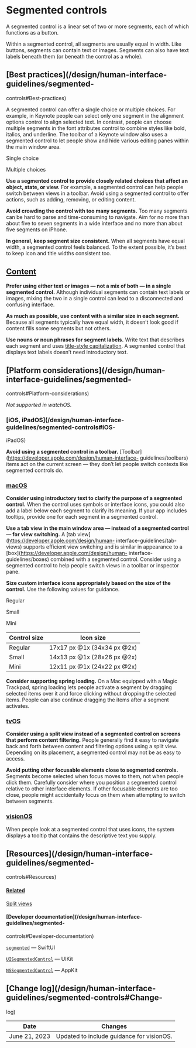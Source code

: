 # Segmented controls

A segmented control is a linear set of two or more segments, each of which
functions as a button.

Within a segmented control, all segments are usually equal in width. Like
buttons, segments can contain text or images. Segments can also have text
labels beneath them (or beneath the control as a whole).

## [Best practices](/design/human-interface-guidelines/segmented-
controls#Best-practices)

A segmented control can offer a single choice or multiple choices. For
example, in Keynote people can select only one segment in the alignment
options control to align selected text. In contrast, people can choose
multiple segments in the font attributes control to combine styles like bold,
italics, and underline. The toolbar of a Keynote window also uses a segmented
control to let people show and hide various editing panes within the main
window area.

Single choice

Multiple choices

**Use a segmented control to provide closely related choices that affect an
object, state, or view.** For example, a segmented control can help people
switch between views in a toolbar. Avoid using a segmented control to offer
actions, such as adding, removing, or editing content.

**Avoid crowding the control with too many segments.** Too many segments can
be hard to parse and time-consuming to navigate. Aim for no more than about
five to seven segments in a wide interface and no more than about five
segments on iPhone.

**In general, keep segment size consistent.** When all segments have equal
width, a segmented control feels balanced. To the extent possible, it’s best
to keep icon and title widths consistent too.

## [Content](/design/human-interface-guidelines/segmented-controls#Content)

**Prefer using either text or images — not a mix of both — in a single
segmented control.** Although individual segments can contain text labels or
images, mixing the two in a single control can lead to a disconnected and
confusing interface.

**As much as possible, use content with a similar size in each segment.**
Because all segments typically have equal width, it doesn’t look good if
content fills some segments but not others.

**Use nouns or noun phrases for segment labels.** Write text that describes
each segment and uses [title-style
capitalization](https://support.apple.com/guide/applestyleguide/c-apsgb744e4a3/web#apdca93e113f1d64).
A segmented control that displays text labels doesn’t need introductory text.

## [Platform considerations](/design/human-interface-guidelines/segmented-
controls#Platform-considerations)

 _Not supported in watchOS._

### [iOS, iPadOS](/design/human-interface-guidelines/segmented-controls#iOS-
iPadOS)

**Avoid using a segmented control in a toolbar.**
[Toolbar](https://developer.apple.com/design/human-interface-
guidelines/toolbars) items act on the current screen — they don’t let people
switch contexts like segmented controls do.

### [macOS](/design/human-interface-guidelines/segmented-controls#macOS)

**Consider using introductory text to clarify the purpose of a segmented
control.** When the control uses symbols or interface icons, you could also
add a label below each segment to clarify its meaning. If your app includes
tooltips, provide one for each segment in a segmented control.

**Use a tab view in the main window area — instead of a segmented control —
for view switching.** A [tab view](https://developer.apple.com/design/human-
interface-guidelines/tab-views) supports efficient view switching and is
similar in appearance to a [box](https://developer.apple.com/design/human-
interface-guidelines/boxes) combined with a segmented control. Consider using
a segmented control to help people switch views in a toolbar or inspector
pane.

**Size custom interface icons appropriately based on the size of the
control.** Use the following values for guidance.

Regular

Small

Mini

Control size| Icon size  
---|---  
Regular| 17x17 px @1x (34x34 px @2x)  
Small| 14x13 px @1x (28x26 px @2x)  
Mini| 12x11 px @1x (24x22 px @2x)  
  
**Consider supporting spring loading.** On a Mac equipped with a Magic
Trackpad, spring loading lets people activate a segment by dragging selected
items over it and force clicking without dropping the selected items. People
can also continue dragging the items after a segment activates.

### [tvOS](/design/human-interface-guidelines/segmented-controls#tvOS)

**Consider using a split view instead of a segmented control on screens that
perform content filtering.** People generally find it easy to navigate back
and forth between content and filtering options using a split view. Depending
on its placement, a segmented control may not be as easy to access.

**Avoid putting other focusable elements close to segmented controls.**
Segments become selected when focus moves to them, not when people click them.
Carefully consider where you position a segmented control relative to other
interface elements. If other focusable elements are too close, people might
accidentally focus on them when attempting to switch between segments.

### [visionOS](/design/human-interface-guidelines/segmented-controls#visionOS)

When people look at a segmented control that uses icons, the system displays a
tooltip that contains the descriptive text you supply.

## [Resources](/design/human-interface-guidelines/segmented-
controls#Resources)

#### [Related](/design/human-interface-guidelines/segmented-controls#Related)

[Split views](/design/human-interface-guidelines/split-views)

#### [Developer documentation](/design/human-interface-guidelines/segmented-
controls#Developer-documentation)

[`segmented`](/documentation/SwiftUI/PickerStyle/segmented) — SwiftUI

[`UISegmentedControl`](/documentation/UIKit/UISegmentedControl) — UIKit

[`NSSegmentedControl`](/documentation/AppKit/NSSegmentedControl) — AppKit

## [Change log](/design/human-interface-guidelines/segmented-controls#Change-
log)

Date| Changes  
---|---  
June 21, 2023| Updated to include guidance for visionOS.

